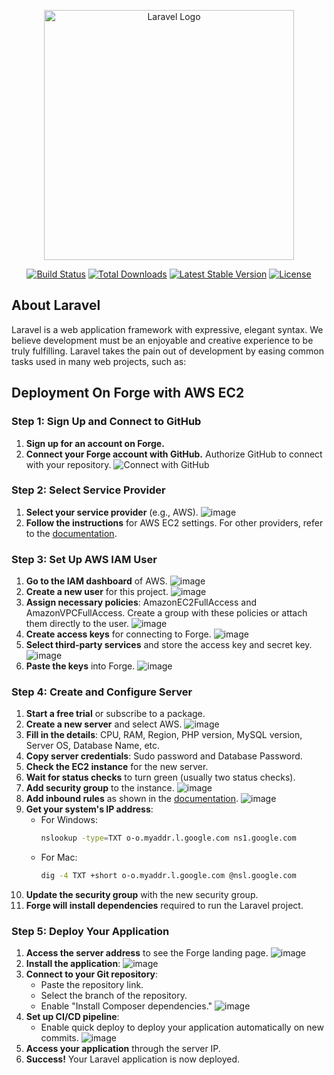 <p align="center"><a href="https://laravel.com" target="_blank"><img src="https://raw.githubusercontent.com/laravel/art/master/logo-lockup/5%20SVG/2%20CMYK/1%20Full%20Color/laravel-logolockup-cmyk-red.svg" width="400" alt="Laravel Logo"></a></p>

<p align="center">
<a href="https://github.com/laravel/framework/actions"><img src="https://github.com/laravel/framework/workflows/tests/badge.svg" alt="Build Status"></a>
<a href="https://packagist.org/packages/laravel/framework"><img src="https://img.shields.io/packagist/dt/laravel/framework" alt="Total Downloads"></a>
<a href="https://packagist.org/packages/laravel/framework"><img src="https://img.shields.io/packagist/v/laravel/framework" alt="Latest Stable Version"></a>
<a href="https://packagist.org/packages/laravel/framework"><img src="https://img.shields.io/packagist/l/laravel/framework" alt="License"></a>
</p>

## About Laravel

Laravel is a web application framework with expressive, elegant syntax. We believe development must be an enjoyable and creative experience to be truly fulfilling. Laravel takes the pain out of development by easing common tasks used in many web projects, such as:

## Deployment On Forge with AWS EC2

### Step 1: Sign Up and Connect to GitHub

1. **Sign up for an account on Forge.**
2. **Connect your Forge account with GitHub.** Authorize GitHub to connect with your repository.
   ![Connect with GitHub](https://github.com/user-attachments/assets/11e406f5-b7b2-47d2-b231-3503272f7f1b)

### Step 2: Select Service Provider

1. **Select your service provider** (e.g., AWS).
   ![image](https://github.com/user-attachments/assets/edf4f84b-85c2-48f0-acb9-f0e6cc45bed6)
2. **Follow the instructions** for AWS EC2 settings. For other providers, refer to the [documentation](https://forge.laravel.com/docs/servers/providers.html).

### Step 3: Set Up AWS IAM User

1. **Go to the IAM dashboard** of AWS.
   ![image](https://github.com/user-attachments/assets/887604ab-8fb8-4392-bdd3-24a8c179366e)
2. **Create a new user** for this project.
   ![image](https://github.com/user-attachments/assets/8c576821-0993-444e-b98e-78f963dbede1)
3. **Assign necessary policies**: AmazonEC2FullAccess and AmazonVPCFullAccess. Create a group with these policies or attach them directly to the user.
   ![image](https://github.com/user-attachments/assets/d0dcc512-fc5f-41d1-a805-02a6bdbd9027)
4. **Create access keys** for connecting to Forge.
   ![image](https://github.com/user-attachments/assets/d0112d9b-deb8-4c0d-9a13-b22a3b3649fd)
5. **Select third-party services** and store the access key and secret key.
   ![image](https://github.com/user-attachments/assets/f963fe16-b0f2-4afc-9342-cd6d9c632efe)
6. **Paste the keys** into Forge.
  ![image](https://github.com/user-attachments/assets/28bd2b27-c3d5-4c64-a404-58d12b8f2a77)
### Step 4: Create and Configure Server

1. **Start a free trial** or subscribe to a package.
2. **Create a new server** and select AWS.
   ![image](https://github.com/user-attachments/assets/9bdbf661-230f-4dc1-91a3-449cce264793)
3. **Fill in the details**: CPU, RAM, Region, PHP version, MySQL version, Server OS, Database Name, etc.
4. **Copy server credentials**: Sudo password and Database Password.
5. **Check the EC2 instance** for the new server.
6. **Wait for status checks** to turn green (usually two status checks).
7. **Add security group** to the instance.
   ![image](https://github.com/user-attachments/assets/e0077e19-e8a4-459d-9638-f2dd44401416)
8. **Add inbound rules** as shown in the [documentation](https://forge.laravel.com/docs/servers/providers.html).
   ![image](https://github.com/user-attachments/assets/6c05d098-a2da-4ea3-94d6-4343fe2ea78f)
9. **Get your system's IP address**:
   - For Windows:
     ```bash
     nslookup -type=TXT o-o.myaddr.l.google.com ns1.google.com
     ```
   - For Mac:
     ```bash
     dig -4 TXT +short o-o.myaddr.l.google.com @nsl.google.com
     ```
10. **Update the security group** with the new security group.
11. **Forge will install dependencies** required to run the Laravel project.

### Step 5: Deploy Your Application

1. **Access the server address** to see the Forge landing page.
   ![image](https://github.com/user-attachments/assets/b04dcd81-9b93-41a1-a38d-0a2e446851cd)
2. **Install the application**:
  ![image](https://github.com/user-attachments/assets/c4051bf3-5579-4770-bbf9-23bf882059e2)
3. **Connect to your Git repository**:
   - Paste the repository link.
   - Select the branch of the repository.
   - Enable "Install Composer dependencies."
   ![image](https://github.com/user-attachments/assets/330b277c-601f-4f62-b045-04b1c0f54cc6)
4. **Set up CI/CD pipeline**:
   - Enable quick deploy to deploy your application automatically on new commits.
   ![image](https://github.com/user-attachments/assets/d99840ff-1130-4b4f-a0b1-9f0dafe8990b)
5. **Access your application** through the server IP.
6. **Success!** Your Laravel application is now deployed.
